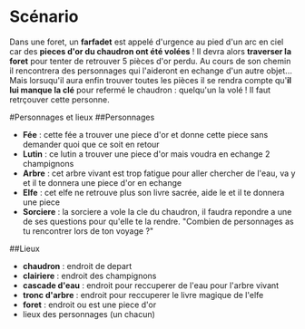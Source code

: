 # Scénario 

Dans une foret, un **farfadet** est appelé d'urgence au pied d'un arc en ciel car des **pieces d'or du chaudron ont été volées** !
Il devra alors **traverser la foret** pour tenter de retrouver 5 pièces d'or perdu. Au cours de son chemin il rencontrera des personnages qui l'aideront en echange d'un autre objet...
Mais lorsuqu'il aura enfin trouver toutes les pièces il se rendra compte qu'**il lui manque la clé** pour refermé le chaudron : quelqu'un la volé ! Il faut retrçouver cette personne.

#Personnages et lieux 
##Personnages

- __Fée__ : cette fée a trouver une piece d'or et donne cette piece sans demander quoi que ce soit en retour
- __Lutin__ : ce lutin a trouver une piece d'or mais voudra en echange 2 champignons
- __Arbre__ : cet arbre vivant est trop fatigue pour aller chercher de l'eau, va y et il te donnera une piece d'or en echange
- __Elfe__ : cet elfe ne retrouve plus son livre sacrée, aide le et il te donnera une piece
- __Sorciere__ : la sorciere a vole la cle du chaudron, il faudra repondre a une de ses questions pour qu'elle te la rendre. "Combien de personnages as tu rencontrer lors de ton voyage ?"

##Lieux

- __chaudron__ : endroit de depart
- __clairiere__ : endroit des champignons
- __cascade d'eau__ : endroit pour reccuperer de l'eau pour l'arbre vivant
- __tronc d'arbre__ : endroit pour reccuperer le livre magique de l'elfe
- __foret__ : endroit ou est une piece d'or
- lieux des personnages (un chacun)


